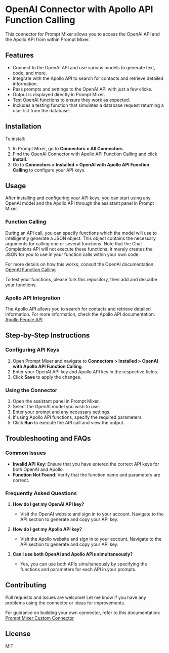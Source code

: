 # OpenAI Connector with Apollo API Function Calling

This connector for Prompt Mixer allows you to access the OpenAI API and the Apollo API from within Prompt Mixer. 

## Features

- Connect to the OpenAI API and use various models to generate text, code, and more.
- Integrate with the Apollo API to search for contacts and retrieve detailed information.
- Pass prompts and settings to the OpenAI API with just a few clicks.
- Output is displayed directly in Prompt Mixer.
- Test OpenAI functions to ensure they work as expected.
- Includes a testing function that simulates a database request returning a user list from the database.

## Installation

To install:

1. In Prompt Mixer, go to **Connectors > All Connectors**.
2. Find the OpenAI Connector with Apollo API Function Calling and click **Install**.
3. Go to **Connectors > Installed > OpenAI with Apollo API Function Calling** to configure your API keys.

## Usage

After installing and configuring your API keys, you can start using any OpenAI model and the Apollo API through the assistant panel in Prompt Mixer.

### Function Calling

During an API call, you can specify functions which the model will use to intelligently generate a JSON object. This object contains the necessary arguments for calling one or several functions. Note that the Chat Completions API will not execute these functions; it merely creates the JSON for you to use in your function calls within your own code.

For more details on how this works, consult the OpenAI documentation: [OpenAI Function Calling](https://platform.openai.com/docs/guides/function-calling)

To test your functions, please fork this repository, then add and describe your functions.

### Apollo API Integration

The Apollo API allows you to search for contacts and retrieve detailed information. For more information, check the Apollo API documentation: [Apollo People API](https://apolloio.github.io/apollo-api-docs/?shell#people-api)

## Step-by-Step Instructions

### Configuring API Keys

1. Open Prompt Mixer and navigate to **Connectors > Installed > OpenAI with Apollo API Function Calling**.
2. Enter your OpenAI API key and Apollo API key in the respective fields.
3. Click **Save** to apply the changes.

### Using the Connector

1. Open the assistant panel in Prompt Mixer.
2. Select the OpenAI model you wish to use.
3. Enter your prompt and any necessary settings.
4. If using Apollo API functions, specify the required parameters.
5. Click **Run** to execute the API call and view the output.

## Troubleshooting and FAQs

### Common Issues

- **Invalid API Key**: Ensure that you have entered the correct API keys for both OpenAI and Apollo.
- **Function Not Found**: Verify that the function name and parameters are correct.

### Frequently Asked Questions

1. **How do I get my OpenAI API key?**
   - Visit the OpenAI website and sign in to your account. Navigate to the API section to generate and copy your API key.

2. **How do I get my Apollo API key?**
   - Visit the Apollo website and sign in to your account. Navigate to the API section to generate and copy your API key.

3. **Can I use both OpenAI and Apollo APIs simultaneously?**
   - Yes, you can use both APIs simultaneously by specifying the functions and parameters for each API in your prompts.

## Contributing

Pull requests and issues are welcome! Let me know if you have any problems using the connector or ideas for improvements.

For guidance on building your own connector, refer to this documentation: [Prompt Mixer Custom Connector](https://docs.promptmixer.dev/tutorial-extras/create-a-custom-connector)

## License

MIT
